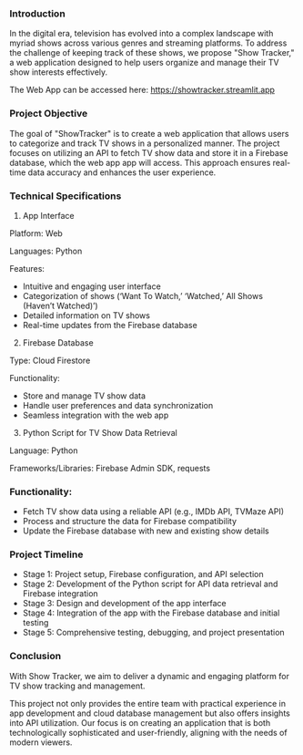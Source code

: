 ### Introduction
In the digital era, television has evolved into a complex landscape with myriad shows across various genres and streaming platforms. To address the challenge of keeping track of these shows, we propose "Show Tracker," a web application designed to help users organize and manage their TV show interests effectively.

The Web App can be accessed here: 
https://showtracker.streamlit.app

### Project Objective
The goal of "ShowTracker" is to create a web application that allows users to categorize and track TV shows in a personalized manner. The project focuses on utilizing an API to fetch TV show data and store it in a Firebase database, which the web app app will access. This approach ensures real-time data accuracy and enhances the user experience.

### Technical Specifications
1. App Interface



Platform: Web



Languages: Python


Features:
- Intuitive and engaging user interface
- Categorization of shows (‘Want To Watch,’ ‘Watched,’ All Shows (Haven’t Watched)’)
- Detailed information on TV shows
- Real-time updates from the Firebase database


2. Firebase Database


Type: Cloud Firestore



Functionality:
- Store and manage TV show data
- Handle user preferences and data synchronization
- Seamless integration with the web app

3. Python Script for TV Show Data Retrieval



Language: Python



Frameworks/Libraries: Firebase Admin SDK, requests

### Functionality:
- Fetch TV show data using a reliable API (e.g., IMDb API, TVMaze API)
- Process and structure the data for Firebase compatibility
- Update the Firebase database with new and existing show details


### Project Timeline
- Stage 1: Project setup, Firebase configuration, and API selection
- Stage 2: Development of the Python script for API data retrieval and Firebase integration
- Stage 3: Design and development of the app interface
- Stage 4: Integration of the app with the Firebase database and initial testing
- Stage 5: Comprehensive testing, debugging, and project presentation


### Conclusion
With Show Tracker, we aim to deliver a dynamic and engaging platform for TV show tracking and management.

This project not only provides the entire team with practical experience in app development and cloud database management but also offers insights into API utilization. Our focus is on creating an application that is both technologically sophisticated and user-friendly, aligning with the needs of modern viewers.


